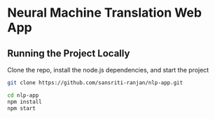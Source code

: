# Neural Machine Translation Web App

## Running the Project Locally
Clone the repo, install the node.js dependencies, and start the project
```bash
git clone https://github.com/sansriti-ranjan/nlp-app.git

cd nlp-app
npm install
npm start
```
